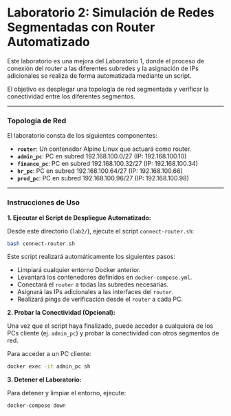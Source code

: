 # Laboratorio 2: Simulación de Redes Segmentadas con Router Automatizado

Este laboratorio es una mejora del Laboratorio 1, donde el proceso de conexión del router a las diferentes subredes y la asignación de IPs adicionales se realiza de forma automatizada mediante un script.

El objetivo es desplegar una topología de red segmentada y verificar la conectividad entre los diferentes segmentos.

---

### Topología de Red

El laboratorio consta de los siguientes componentes:

-   **`router`**: Un contenedor Alpine Linux que actuará como router.
-   **`admin_pc`**: PC en subred 192.168.100.0/27 (IP: 192.168.100.10)
-   **`finance_pc`**: PC en subred 192.168.100.32/27 (IP: 192.168.100.34)
-   **`hr_pc`**: PC en subred 192.168.100.64/27 (IP: 192.168.100.66)
-   **`prod_pc`**: PC en subred 192.168.100.96/27 (IP: 192.168.100.98)

---

### Instrucciones de Uso

**1. Ejecutar el Script de Despliegue Automatizado:**

Desde este directorio (`lab2/`), ejecute el script `connect-router.sh`:
```bash
bash connect-router.sh
```

Este script realizará automáticamente los siguientes pasos:
-   Limpiará cualquier entorno Docker anterior.
-   Levantará los contenedores definidos en `docker-compose.yml`.
-   Conectará el `router` a todas las subredes necesarias.
-   Asignará las IPs adicionales a las interfaces del `router`.
-   Realizará pings de verificación desde el `router` a cada PC.

**2. Probar la Conectividad (Opcional):**

Una vez que el script haya finalizado, puede acceder a cualquiera de los PCs cliente (ej. `admin_pc`) y probar la conectividad con otros segmentos de red.

Para acceder a un PC cliente:
```bash
docker exec -it admin_pc sh
```

**3. Detener el Laboratorio:**

Para detener y limpiar el entorno, ejecute:
```bash
docker-compose down
```
